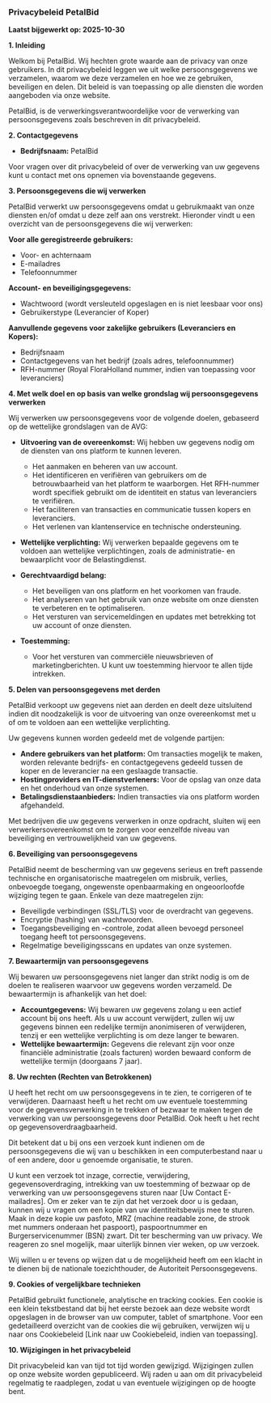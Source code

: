 ### **Privacybeleid PetalBid**

**Laatst bijgewerkt op: 2025-10-30**

**1. Inleiding**

Welkom bij PetalBid. Wij hechten grote waarde aan de privacy van onze gebruikers. In dit privacybeleid leggen we uit welke persoonsgegevens we verzamelen, waarom we deze verzamelen en hoe we ze gebruiken, beveiligen en delen. Dit beleid is van toepassing op alle diensten die worden aangeboden via onze website.

PetalBid, is de verwerkingsverantwoordelijke voor de verwerking van persoonsgegevens zoals beschreven in dit privacybeleid.

**2. Contactgegevens**

*   **Bedrijfsnaam:** PetalBid

Voor vragen over dit privacybeleid of over de verwerking van uw gegevens kunt u contact met ons opnemen via bovenstaande gegevens.

**3. Persoonsgegevens die wij verwerken**

PetalBid verwerkt uw persoonsgegevens omdat u gebruikmaakt van onze diensten en/of omdat u deze zelf aan ons verstrekt. Hieronder vindt u een overzicht van de persoonsgegevens die wij verwerken:

**Voor alle geregistreerde gebruikers:**
*   Voor- en achternaam
*   E-mailadres
*   Telefoonnummer

**Account- en beveiligingsgegevens:**
*   Wachtwoord (wordt versleuteld opgeslagen en is niet leesbaar voor ons)
*   Gebruikerstype (Leverancier of Koper)

**Aanvullende gegevens voor zakelijke gebruikers (Leveranciers en Kopers):**
*   Bedrijfsnaam
*   Contactgegevens van het bedrijf (zoals adres, telefoonnummer)
*   RFH-nummer (Royal FloraHolland nummer, indien van toepassing voor leveranciers)

**4. Met welk doel en op basis van welke grondslag wij persoonsgegevens verwerken**

Wij verwerken uw persoonsgegevens voor de volgende doelen, gebaseerd op de wettelijke grondslagen van de AVG:

*   **Uitvoering van de overeenkomst:** Wij hebben uw gegevens nodig om de diensten van ons platform te kunnen leveren.
    *   Het aanmaken en beheren van uw account.
    *   Het identificeren en verifiëren van gebruikers om de betrouwbaarheid van het platform te waarborgen. Het RFH-nummer wordt specifiek gebruikt om de identiteit en status van leveranciers te verifiëren.
    *   Het faciliteren van transacties en communicatie tussen kopers en leveranciers.
    *   Het verlenen van klantenservice en technische ondersteuning.

*   **Wettelijke verplichting:** Wij verwerken bepaalde gegevens om te voldoen aan wettelijke verplichtingen, zoals de administratie- en bewaarplicht voor de Belastingdienst.

*   **Gerechtvaardigd belang:**
    *   Het beveiligen van ons platform en het voorkomen van fraude.
    *   Het analyseren van het gebruik van onze website om onze diensten te verbeteren en te optimaliseren.
    *   Het versturen van servicemeldingen en updates met betrekking tot uw account of onze diensten.

*   **Toestemming:**
    *   Voor het versturen van commerciële nieuwsbrieven of marketingberichten. U kunt uw toestemming hiervoor te allen tijde intrekken.

**5. Delen van persoonsgegevens met derden**

PetalBid verkoopt uw gegevens niet aan derden en deelt deze uitsluitend indien dit noodzakelijk is voor de uitvoering van onze overeenkomst met u of om te voldoen aan een wettelijke verplichting.

Uw gegevens kunnen worden gedeeld met de volgende partijen:
*   **Andere gebruikers van het platform:** Om transacties mogelijk te maken, worden relevante bedrijfs- en contactgegevens gedeeld tussen de koper en de leverancier na een geslaagde transactie.
*   **Hostingproviders en IT-dienstverleners:** Voor de opslag van onze data en het onderhoud van onze systemen.
*   **Betalingsdienstaanbieders:** Indien transacties via ons platform worden afgehandeld.

Met bedrijven die uw gegevens verwerken in onze opdracht, sluiten wij een verwerkersovereenkomst om te zorgen voor eenzelfde niveau van beveiliging en vertrouwelijkheid van uw gegevens.

**6. Beveiliging van persoonsgegevens**

PetalBid neemt de bescherming van uw gegevens serieus en treft passende technische en organisatorische maatregelen om misbruik, verlies, onbevoegde toegang, ongewenste openbaarmaking en ongeoorloofde wijziging tegen te gaan. Enkele van deze maatregelen zijn:
*   Beveiligde verbindingen (SSL/TLS) voor de overdracht van gegevens.
*   Encryptie (hashing) van wachtwoorden.
*   Toegangsbeveiliging en -controle, zodat alleen bevoegd personeel toegang heeft tot persoonsgegevens.
*   Regelmatige beveiligingsscans en updates van onze systemen.

**7. Bewaartermijn van persoonsgegevens**

Wij bewaren uw persoonsgegevens niet langer dan strikt nodig is om de doelen te realiseren waarvoor uw gegevens worden verzameld. De bewaartermijn is afhankelijk van het doel:
*   **Accountgegevens:** Wij bewaren uw gegevens zolang u een actief account bij ons heeft. Als u uw account verwijdert, zullen wij uw gegevens binnen een redelijke termijn anonimiseren of verwijderen, tenzij er een wettelijke verplichting is om deze langer te bewaren.
*   **Wettelijke bewaartermijn:** Gegevens die relevant zijn voor onze financiële administratie (zoals facturen) worden bewaard conform de wettelijke termijn (doorgaans 7 jaar).

**8. Uw rechten (Rechten van Betrokkenen)**

U heeft het recht om uw persoonsgegevens in te zien, te corrigeren of te verwijderen. Daarnaast heeft u het recht om uw eventuele toestemming voor de gegevensverwerking in te trekken of bezwaar te maken tegen de verwerking van uw persoonsgegevens door PetalBid. Ook heeft u het recht op gegevensoverdraagbaarheid.

Dit betekent dat u bij ons een verzoek kunt indienen om de persoonsgegevens die wij van u beschikken in een computerbestand naar u of een andere, door u genoemde organisatie, te sturen.

U kunt een verzoek tot inzage, correctie, verwijdering, gegevensoverdraging, intrekking van uw toestemming of bezwaar op de verwerking van uw persoonsgegevens sturen naar [Uw Contact E-mailadres]. Om er zeker van te zijn dat het verzoek door u is gedaan, kunnen wij u vragen om een kopie van uw identiteitsbewijs mee te sturen. Maak in deze kopie uw pasfoto, MRZ (machine readable zone, de strook met nummers onderaan het paspoort), paspoortnummer en Burgerservicenummer (BSN) zwart. Dit ter bescherming van uw privacy. We reageren zo snel mogelijk, maar uiterlijk binnen vier weken, op uw verzoek.

Wij willen u er tevens op wijzen dat u de mogelijkheid heeft om een klacht in te dienen bij de nationale toezichthouder, de Autoriteit Persoonsgegevens.

**9. Cookies of vergelijkbare technieken**

PetalBid gebruikt functionele, analytische en tracking cookies. Een cookie is een klein tekstbestand dat bij het eerste bezoek aan deze website wordt opgeslagen in de browser van uw computer, tablet of smartphone. Voor een gedetailleerd overzicht van de cookies die wij gebruiken, verwijzen wij u naar ons Cookiebeleid [Link naar uw Cookiebeleid, indien van toepassing].

**10. Wijzigingen in het privacybeleid**

Dit privacybeleid kan van tijd tot tijd worden gewijzigd. Wijzigingen zullen op onze website worden gepubliceerd. Wij raden u aan om dit privacybeleid regelmatig te raadplegen, zodat u van eventuele wijzigingen op de hoogte bent.
